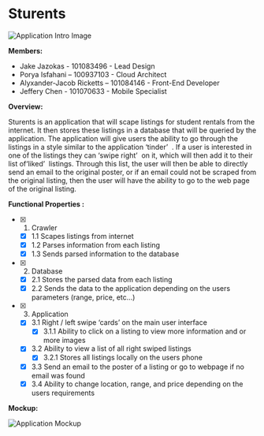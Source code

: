 # Sturents

![Application Intro Image](https://cdn.discordapp.com/attachments/666029470913789979/668600426874011698/unknown.png)

**Members:**  
- Jake Jazokas - 101083496 - Lead Design 
- Porya Isfahani – 100937103 - Cloud Architect  
- Alyxander-Jacob Ricketts – 101084146 - Front-End Developer 
- Jeffery Chen - 101070633 - Mobile Specialist 

**Overview:**

Sturents is an application that will scape listings for student rentals from the internet. It then stores these listings in a database that will be queried by the application. The application will give users the ability to go through the listings in a style similar to the application ​‘tinder’ ​ . If a user is interested in one of the listings they can ​‘swipe right’ ​ on it, which will then add it to their list of ​‘liked’ ​ listings. Through this list, the user will then be able to directly send an email to the original poster, or if an email could not be scraped from the original listing, then the user will have the ability to go to the web page of the original listing. 

**Functional Properties :** 
- [x] 1. Crawler  
  - [x] 1.1 Scapes listings from internet   
  - [x] 1.2 Parses information from each listing  
  - [x] 1.3 Sends parsed information to the database 
 
- [x] 2. Database  
  - [x] 2.1 Stores the parsed data from each listing  
  - [x] 2.2 Sends the data to the application depending on the users parameters (range, price, etc...) 
 
- [x] 3. Application  
  - [x] 3.1 Right / left swipe ‘cards’ on the main user interface    
    - [x] 3.1.1 Ability to click on a listing to view more information and or more images   
  - [x] 3.2 Ability to view a list of all right swiped listings    
    - [x] 3.2.1 Stores all listings locally on the users phone  
  - [x] 3.3 Send an email to the poster of a listing or go to webpage if no email was found  
  - [x] 3.4 Ability to change location, range, and price depending on the users requirements
  
 **Mockup:**

![Application Mockup](https://cdn.discordapp.com/attachments/666029470913789979/668593089602125864/sturents.png)
